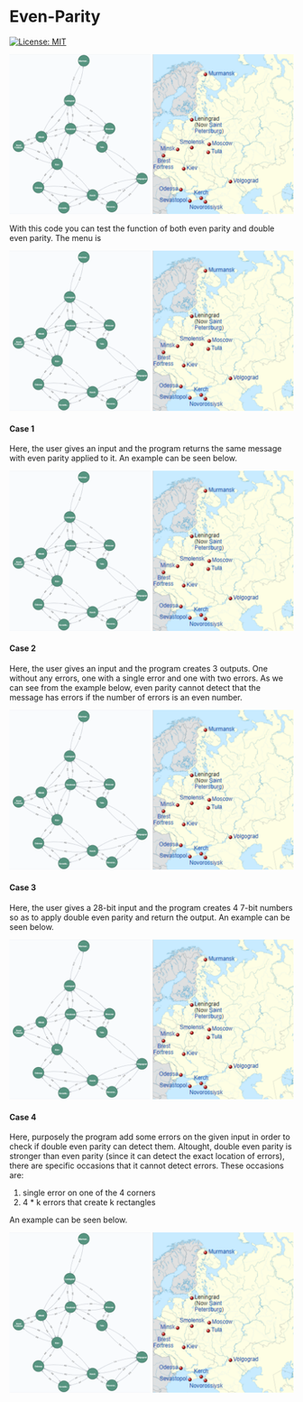 # Even-Parity
[![License: MIT](https://img.shields.io/badge/License-MIT-yellow.svg)](https://opensource.org/licenses/MIT "MIT License")

![Even-Parity cover image](https://github.com/NikitasMaragkos/Path-Finding-With-Multiple-Algorithms/blob/main/Images/PathFinding.png?raw=true)

With this code you can test the function of both even parity and double even parity. The menu is

![Even-Parity cover image](https://github.com/NikitasMaragkos/Path-Finding-With-Multiple-Algorithms/blob/main/Images/PathFinding.png?raw=true)

#### Case 1

Here, the user gives an input and the program returns the same message with even parity applied to it. An example can be seen below.

![Even-Parity cover image](https://github.com/NikitasMaragkos/Path-Finding-With-Multiple-Algorithms/blob/main/Images/PathFinding.png?raw=true)

#### Case 2

Here, the user gives an input and the program creates 3 outputs. One without any errors, one with a single error and one with two errors. As we can see from the example below, even parity cannot detect that the message has errors if the number of errors is an even number.

![Even-Parity cover image](https://github.com/NikitasMaragkos/Path-Finding-With-Multiple-Algorithms/blob/main/Images/PathFinding.png?raw=true)

#### Case 3

Here, the user gives a 28-bit input and the program creates 4 7-bit numbers so as to apply double even parity and return the output. An example can be seen below.

![Even-Parity cover image](https://github.com/NikitasMaragkos/Path-Finding-With-Multiple-Algorithms/blob/main/Images/PathFinding.png?raw=true)

#### Case 4

Here, purposely the program add some errors on the given input in order to check if double even parity can detect them. Altought, double even parity is stronger than even parity (since it can detect the exact location of errors), there are specific occasions that it cannot detect errors. These occasions are:
1) single error on one of the 4 corners
2) 4 * k errors that create k rectangles

An example can be seen below.

![Even-Parity cover image](https://github.com/NikitasMaragkos/Path-Finding-With-Multiple-Algorithms/blob/main/Images/PathFinding.png?raw=true)
